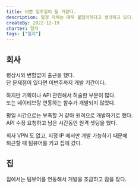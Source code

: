 ```yaml
---
title: 바쁜 일주일이 될 거같다.
description: 일정 자체는 매우 불합리하다고 생각하고 있다.
createBy: 2022-12-19
charter: 일지
tags: ["일지"]
---
```


## 회사

평상시와 변함없이 출근을 했다.  
단 문제점이 있다면 이번주까지 개발 기간이다.

하지만 기획이나 API 관련해서 허술한 부분이 많다.  
또는 네이티브랑 연동하는 함수가 개발되지 않았다.

평일 시간으로는 부족할 거 같아 원격으로 개발하기로 했다.  
API 수정 요청하고 남은 시간동안 원격 셋팅을 했다.

회사 VPN 도 없고, 지정 IP 에서만 개발 가능하기 때문에  
퇴근할 때 팀뷰어를 키고 집에 갔다.

## 집

집에서는 팀뷰어를 연동해서 개발을 조금하고 잠을 잤다.

